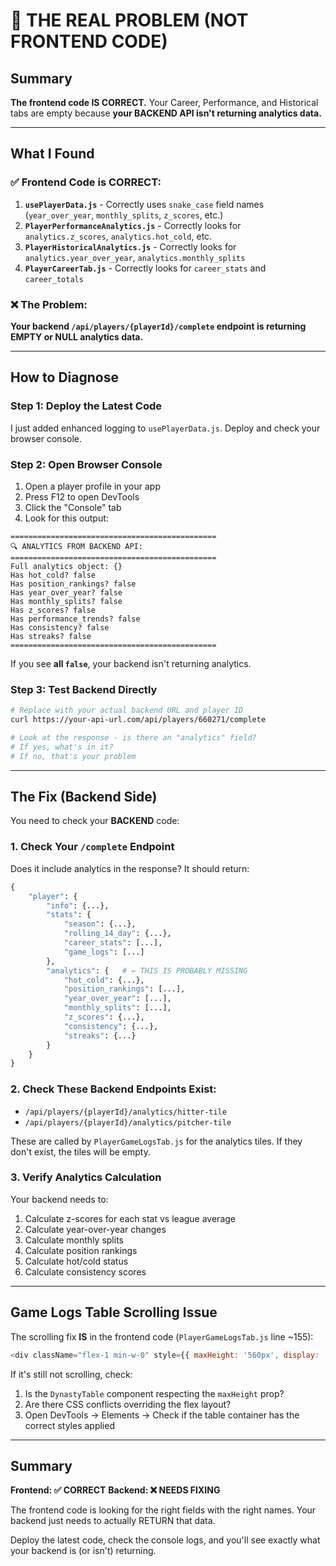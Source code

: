 # 🚨 THE REAL PROBLEM (NOT FRONTEND CODE)

## Summary
**The frontend code IS CORRECT.** Your Career, Performance, and Historical tabs are empty because **your BACKEND API isn't returning analytics data.**

---

## What I Found

### ✅ Frontend Code is CORRECT:
1. **`usePlayerData.js`** - Correctly uses `snake_case` field names (`year_over_year`, `monthly_splits`, `z_scores`, etc.)
2. **`PlayerPerformanceAnalytics.js`** - Correctly looks for `analytics.z_scores`, `analytics.hot_cold`, etc.
3. **`PlayerHistoricalAnalytics.js`** - Correctly looks for `analytics.year_over_year`, `analytics.monthly_splits`
4. **`PlayerCareerTab.js`** - Correctly looks for `career_stats` and `career_totals`

### ❌ The Problem:
**Your backend `/api/players/{playerId}/complete` endpoint is returning EMPTY or NULL analytics data.**

---

## How to Diagnose

### Step 1: Deploy the Latest Code
I just added enhanced logging to `usePlayerData.js`. Deploy and check your browser console.

### Step 2: Open Browser Console
1. Open a player profile in your app
2. Press F12 to open DevTools
3. Click the "Console" tab
4. Look for this output:

```
==============================================
🔍 ANALYTICS FROM BACKEND API:
==============================================
Full analytics object: {}
Has hot_cold? false
Has position_rankings? false
Has year_over_year? false
Has monthly_splits? false
Has z_scores? false
Has performance_trends? false
Has consistency? false
Has streaks? false
==============================================
```

If you see **all `false`**, your backend isn't returning analytics.

### Step 3: Test Backend Directly
```bash
# Replace with your actual backend URL and player ID
curl https://your-api-url.com/api/players/660271/complete

# Look at the response - is there an "analytics" field?
# If yes, what's in it?
# If no, that's your problem
```

---

## The Fix (Backend Side)

You need to check your **BACKEND** code:

### 1. Check Your `/complete` Endpoint
Does it include analytics in the response? It should return:

```python
{
    "player": {
        "info": {...},
        "stats": {
            "season": {...},
            "rolling_14_day": {...},
            "career_stats": [...],
            "game_logs": [...]
        },
        "analytics": {   # ← THIS IS PROBABLY MISSING
            "hot_cold": {...},
            "position_rankings": [...],
            "year_over_year": [...],
            "monthly_splits": [...],
            "z_scores": {...},
            "consistency": {...},
            "streaks": {...}
        }
    }
}
```

### 2. Check These Backend Endpoints Exist:
- `/api/players/{playerId}/analytics/hitter-tile`
- `/api/players/{playerId}/analytics/pitcher-tile`

These are called by `PlayerGameLogsTab.js` for the analytics tiles. If they don't exist, the tiles will be empty.

### 3. Verify Analytics Calculation
Your backend needs to:
1. Calculate z-scores for each stat vs league average
2. Calculate year-over-year changes
3. Calculate monthly splits
4. Calculate position rankings
5. Calculate hot/cold status
6. Calculate consistency scores

---

## Game Logs Table Scrolling Issue

The scrolling fix **IS** in the frontend code (`PlayerGameLogsTab.js` line ~155):
```javascript
<div className="flex-1 min-w-0" style={{ maxHeight: '560px', display: 'flex', flexDirection: 'column' }}>
```

If it's still not scrolling, check:
1. Is the `DynastyTable` component respecting the `maxHeight` prop?
2. Are there CSS conflicts overriding the flex layout?
3. Open DevTools → Elements → Check if the table container has the correct styles applied

---

## Summary

**Frontend: ✅ CORRECT**
**Backend: ❌ NEEDS FIXING**

The frontend code is looking for the right fields with the right names. Your backend just needs to actually RETURN that data.

Deploy the latest code, check the console logs, and you'll see exactly what your backend is (or isn't) returning.
